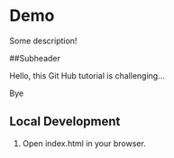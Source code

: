 # Demo

Some description!

##Subheader

Hello, this Git Hub tutorial is challenging...

Bye

## Local Development
1. Open index.html in your browser.